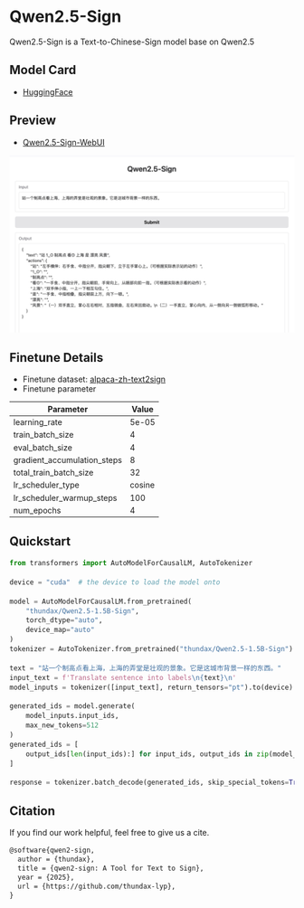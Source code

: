 # Qwen2.5-Sign

Qwen2.5-Sign is a Text-to-Chinese-Sign model base on Qwen2.5

## Model Card

- [HuggingFace](https://huggingface.co/thundax/Qwen2.5-1.5B-Sign)

## Preview

- [Qwen2.5-Sign-WebUI](https://huggingface.co/spaces/thundax/Qwen2.5-Sign-WebUI)

<div align="center">
  <img src="./assets/screenshot.jpg" width="800" alt="screenshot"/>
</div>

## Finetune Details

- Finetune dataset: [alpaca-zh-text2sign](https://huggingface.co/datasets/thundax/alpaca-zh-text2sign)
- Finetune parameter

| Parameter                   | Value  |
|-----------------------------|--------|
| learning_rate               | 5e-05  |
| train_batch_size            | 4      |
| eval_batch_size             | 4      |
| gradient_accumulation_steps | 8      |
| total_train_batch_size      | 32     |
| lr_scheduler_type           | cosine |
| lr_scheduler_warmup_steps   | 100    |
| num_epochs                  | 4      |

## Quickstart

```python
from transformers import AutoModelForCausalLM, AutoTokenizer

device = "cuda"  # the device to load the model onto

model = AutoModelForCausalLM.from_pretrained(
    "thundax/Qwen2.5-1.5B-Sign",
    torch_dtype="auto",
    device_map="auto"
)
tokenizer = AutoTokenizer.from_pretrained("thundax/Qwen2.5-1.5B-Sign")

text = "站一个制高点看上海，上海的弄堂是壮观的景象。它是这城市背景一样的东西。"
input_text = f'Translate sentence into labels\n{text}\n'
model_inputs = tokenizer([input_text], return_tensors="pt").to(device)

generated_ids = model.generate(
    model_inputs.input_ids,
    max_new_tokens=512
)
generated_ids = [
    output_ids[len(input_ids):] for input_ids, output_ids in zip(model_inputs.input_ids, generated_ids)
]

response = tokenizer.batch_decode(generated_ids, skip_special_tokens=True)[0]
```

## Citation

If you find our work helpful, feel free to give us a cite.

```
@software{qwen2-sign,
  author = {thundax},
  title = {qwen2-sign: A Tool for Text to Sign},
  year = {2025},
  url = {https://github.com/thundax-lyp},
}
```